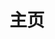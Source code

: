 ---
home: true
icon: home
title: 主页
heroImage: /images/logo-BULLETS.png
heroImageDark: /images/logo-BULLETS-White.png
heroText: aniBullet Docs
tagline: ✨ 一些个人文档记录 ✨
actions:
  - text: Link Start ! 💡
    link: /guide/
    type: primary

  - text: 关于 🏠
    link: /intro.md

features:

  - title: K 帧工具 - BsKeyTools
    icon: blog
    details: 专为动画师定制的 K 帧工具，个人学习作品，工具全开源无任何收费，请勿商用，仅供学习参考
    link: https://anibullet.github.io/tools/bskeytools/

---